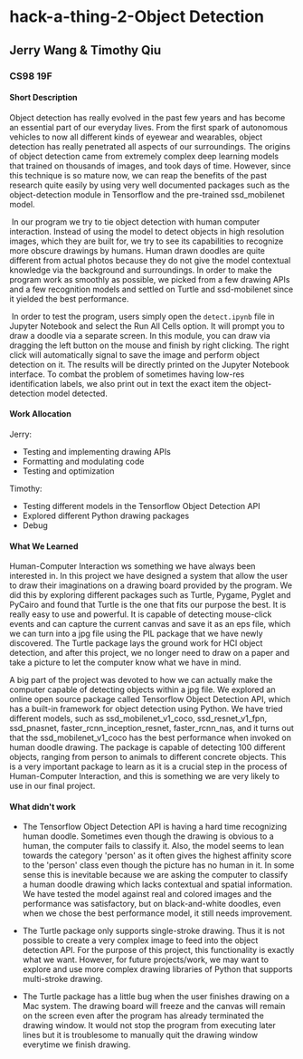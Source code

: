 # hack-a-thing-2-Object Detection

## Jerry Wang & Timothy Qiu

### CS98 19F



#### Short Description

Object detection has really evolved in the past few years and has become an essential part of our everyday lives. From the first spark of autonomous vehicles to now all different kinds of eyewear and wearables, object detection has really penetrated all aspects of our surroundings. The origins of object detection came from extremely complex deep learning models that trained on thousands of images, and took days of time. However, since this technique is so mature now, we can reap the benefits of the past research quite easily by using very well documented packages such as the object-detection module in Tensorflow and the pre-trained ssd_mobilenet model.

​	In our program we try to tie object detection with human computer interaction. Instead of using the model to detect objects in high resolution images, which they are built for, we try to see its capabilities to recognize more obscure drawings by humans. Human drawn doodles are quite different from actual photos because they do not give the model contextual knowledge via the background and surroundings. In order to make the program work as smoothly as possible, we picked from a few drawing APIs and a few recognition models and settled on Turtle and ssd-mobilenet since it yielded the best performance.

​	In order to test the program, users simply open the `detect.ipynb` file in Jupyter Notebook and select the Run All Cells option. It will prompt you to draw a doodle via a separate screen. In this module, you can draw via dragging the left button on the mouse and finish by right clicking. The right click will automatically signal to save the image and perform object detection on it. The results will be directly printed on the Jupyter Notebook interface. To combat the problem of sometimes having low-res identification labels, we also print out in text the exact item the object-detection model detected.


#### Work Allocation

Jerry:

* Testing and implementing drawing APIs
* Formatting and modulating code
* Testing and optimization

Timothy:

* Testing different models in the Tensorflow Object Detection API
* Explored different Python drawing packages
* Debug



#### What We Learned

Human-Computer Interaction ws something we have always been interested in. In this project we have designed a system that allow the user to draw their imaginations on a drawing board provided by the program. We did this by exploring different packages such as Turtle, Pygame, Pyglet and PyCairo and found that Turtle is the one that fits our purpose the best. It is really easy to use and powerful. It is capable of detecting mouse-click events and can capture the current canvas and save it as an eps file, which we can turn into a jpg file using the PIL package that we have newly discovered. The Turtle package lays the ground work for HCI object detection, and after this project, we no longer need to draw on a paper and take a picture to let the computer know what we have in mind.  

A big part of the project was devoted to how we can actually make the computer capable of detecting objects within a jpg file. We explored an online open source package called Tensorflow Object Detection API, which has a built-in framework for object detection using Python. We have tried different models, such as ssd\_mobilenet\_v1\_coco, ssd\_resnet\_v1\_fpn, ssd\_pnasnet, faster\_rcnn\_inception\_resnet, faster\_rcnn\_nas, and it turns out that the ssd\_mobilenet\_v1\_coco has the best performance when invoked on human doodle drawing. The package is capable of detecting 100 different objects, ranging from person to animals to different concrete objects. This is a very important package to learn as it is a crucial step in the process of Human-Computer Interaction, and this is something we are very likely to use in our final project. 

#### What didn't work

* The Tensorflow Object Detection API is having a hard time recognizing human doodle. Sometimes even though the drawing is obvious to a human, the computer fails to classify it. Also, the model seems to lean towards the category 'person' as it often gives the highest affinity score to the 'person' class even though the picture has no human in it. In some sense this is inevitable because we are asking the computer to classify a human doodle drawing which lacks contextual and spatial information. We have tested the model against real and colored images and the performance was satisfactory, but on black-and-white doodles, even when we chose the best performance model, it still needs improvement. 

* The Turtle package only supports single-stroke drawing. Thus it is not possible to create a very complex image to feed into the object detection API. For the purpose of this project, this functionality is exactly what we want. However, for future projects/work, we may want to explore and use more complex drawing libraries of Python that supports multi-stroke drawing. 

* The Turtle package has a little bug when the user finishes drawing on a Mac system. The drawing board will freeze and the canvas will remain on the screen even after the program has already terminated the drawing window. It would not stop the program from executing later lines but it is troublesome to manually quit the drawing window everytime we finish drawing. 

























